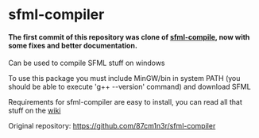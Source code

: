 # sfml-compiler

#### The first commit of this repository was clone of [sfml-compile](https://github.com/87cm1n3r/sfml-compiler), now with some fixes and better documentation.

Can be used to compile SFML stuff on windows

To use this package you must include MinGW/bin in system PATH (you should be able to execute 'g++ --version' command) and download SFML

Requirements for sfml-compiler are easy to install, you can read all that stuff on the [wiki](https://github.com/brhaka/sfml-compiler/wiki)

Original repository: https://github.com/87cm1n3r/sfml-compiler
